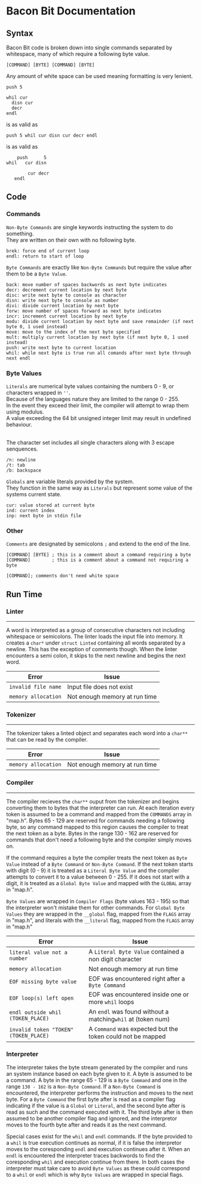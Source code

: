 <h1> Bacon Bit Documentation </h1>

<h2> Syntax </h2>

Bacon Bit code is broken down into single commands separated by whitespace, many of which require a following byte value.

```
[COMMAND] [BYTE] [COMMAND] [BYTE]
```

Any amount of white space can be used meaning formatting is very lenient.
```
push 5

whil cur
  disn cur
  decr
endl

```
is as valid as
```
push 5 whil cur disn cur decr endl
```
is as valid as
```
    push      5
whil   cur disn

        cur decr 
   endl
```

<h2> Code </h2>

<h3> Commands </h3>

`Non-Byte Commands` are single keywords instructing the system to do something.
<br>They are written on their own with no following byte.
```
brek: force end of current loop
endl: return to start of loop
```


`Byte Commands` are exactly like `Non-Byte Commands` but require the value after them to be a `Byte Value`.
```
back: move number of spaces backwords as next byte indicates
decr: decrement current location by next byte
disc: write next byte to console as character
disn: write next byte to console as number
divi: divide current location by next byte
forw: move number of spaces forward as next byte indicates
incr: increment current location by next byte
modu: divide current location by next byte and save remainder (if next byte 0, 1 used instead)
move: move to the index of the next byte specified
mult: multiply current location by next byte (if next byte 0, 1 used instead)
push: write next byte to current location
whil: while next byte is true run all comands after next byte through next endl
```

<h3> Byte Values </h3>

`Literals` are numerical byte values containing the numbers 0 - 9, or characters wrapped in `''`. 
<br>Because of the languages nature they are limited to the range 0 - 255.
<br>In the event they exceed their limit, the compiler will attempt to wrap them using modulus.
<br>A value exceeding the 64 bit unsigned integer limit may result in undefined behaviour.

<br>The character set includes all single characters along with 3 escape senquences.
```
/n: newline
/t: tab
/b: backspace
```

`Globals` are variable literals provided by the system. 
<br>They function in the same way as `Literals` but represent some value of the systems current state.
```
cur: value stored at current byte
ind: current index
inp: next byte in stdin file
```

<h3> Other </h3>

`Comments` are designated by semicolons `;` and extend to the end of the line.
```
[COMMAND] [BYTE] ; this is a comment about a command requiring a byte
[COMMAND]        ; this is a comment about a command not requiring a byte

[COMMAND]; comments don't need white space
```

<h2> Run Time </h2>

<h3> Linter </h3>
<hr>

A word is interpreted as a group of consecutive characters not including whitespace or semicolons.
The linter loads the input file into memory. It creates a `char*` under `struct Linted` containing all words separated by a newline. This has the exception of comments though. When the linter encounters a semi colon, it skips to the next newline and begins the next word.

| Error               | Issue                         |
|---------------------|-------------------------------|
| `invalid file name` | Input file does not exist     |
| `memory allocation` | Not enough memory at run time |

<h3> Tokenizer </h3>
<hr>

The tokenizer takes a linted object and separates each word into a `char**` that can be read by the compiler.

| Error               | Issue                         |
|---------------------|-------------------------------|
| `memory allocation` | Not enough memory at run time |

<h3> Compiler </h3>
<hr>

The compiler recieves the `char**` ouput from the tokenizer and begins converting them to bytes that the interpreter can run. At each iteration every token is assumed to be a command and mapped from the `COMMANDS` array in "map.h". Bytes 65 - 129 are reserved for commands needing a following byte, so any command mapped to this region causes the compiler to treat the next token as a byte. Bytes in the range 130 - 162 are reserved for commands that don't need a following byte and the compiler simply moves on.

If the command requires a byte the compiler treats the next token as `Byte Value` instead of a `Byte Command` or `Non-Byte Command`. If the next token starts with digit (0 - 9) it is treated as a `Literal Byte Value` and the compiler attempts to convert it to a value between 0 - 255. If it does not start with a digit, it is treated as a `Global Byte Value` and mapped with the `GLOBAL` array in "map.h".

`Byte Values` are wrapped in `Compiler Flags` (byte values 163 - 195) so that the interpreter won't mistake them for other commands. For `Global Byte Values` they are wrapped in the `__global` flag, mapped from the `FLAGS` array in "map.h", and literals with the `__literal` flag, mapped from the `FLAGS` array in "map.h"

| Error                                 | Issue                                                       |
|---------------------------------------|-------------------------------------------------------------|
| `literal value not a number`          | A `Literal Byte Value` contained a non digit character      |
| `memory allocation`                   | Not enough memory at run time                               |
| `EOF missing byte value`              | EOF was encountered right after a `Byte Command`            |
| `EOF loop(s) left open`               | EOF was encountered inside one or more `whil` loops         |
| `endl outside whil (TOKEN_PLACE)`     | An `endl` was found without a matching`whil` at (token num) |
| `invalid token "TOKEN" (TOKEN_PLACE)` | A `Command` was expected but the token could not be mapped  |


<h3> Interpreter </h3>

The interpreter takes the byte stream generated by the compiler and runs an system instance based on each byte given to it. A byte is assumed to be a command. A byte in the range 65 - 129 is a `Byte Command` and one in the range `130 - 162` is a `Non-Byte Command`. If a `Non-Byte Command` is encountered, the interpreter performs the instruction and moves to the next byte. For a `Byte Command` the first byte after is read as a compiler flag indicating if the value is a `Global` or `Literal`, and the second byte after is read as such and the command executed with it. The third byte after is then assumed to be another compiler flag and ignored, and the interpretor moves to the fourth byte after and reads it as the next command.

Special cases exist for the `whil` and `endl` commands. If the byte provided to a `whil` is true execution continues as normal, if it is false the interpretor moves to the coresponding `endl` and execution continues after it. When an `endl` is encountered the interpreter traces backwords to find the coresponding `whil` and execution continue from there. In both cases the interpreter must take care to avoid `Byte Values` as these could correspond to a `whil` or `endl` which is why `Byte Values` are wrapped in special flags.